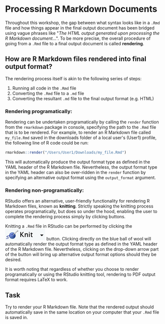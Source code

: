 # Processing R Markdown Documents

Throughout this workshop, the gap between what syntax looks like in a `.Rmd` file and how things appear in the final output document has been bridged using vague phrases like "*The HTML output generated upon processing the R Markdown document*...". To be more precise, the overall procedure of going from a `.Rmd` file to a final output document is called **rendering**.

## How are R Markdown files rendered into final output format?

The rendering process itself is akin to the following series of steps:

1. Running all code in the `.Rmd` file
2. Converting the `.Rmd` file to a `.md` file
3. Converting the resultant `.md` file to the final output format (e.g. HTML)

### Rendering programatically:

Rendering can be undertaken programatically by calling the `render` function from the `rmarkdown` package in console, specifying the path to the `.Rmd` file that is to be rendered. For example, to render an R Markdown file called `my_file.Rmd` saved in the downloads folder of a local user's (User1) profile, the following line of R code could be run:

```r
rmarkdown::render("/Users/User1/Downloads/my_file.Rmd")
```

This will automatically produce the output format type as defined in the YAML header of the R Markdown file. Nevertheless, the output format type in the YAML header can also be over-ridden in the `render` function by specifying an alternative output format using the `output_format` argument.

### Rendering non-programatically:

RStudio offers an alternative, user-friendly functionality for rendering R Markdown files, known as **knitting**. Strictly speaking the knitting process operates programatically, but does so under the hood, enabling the user to complete the rendering process simply by clicking buttons.

Knitting a `.Rmd` file in RStudio can be performed by clicking the ![knit button](./Embedded_Display_Items/knit_button.png) button. Clicking directly on the blue ball of wool will automatically render the output format type as defined in the YAML header of the R Markdown file. Nevertheless, clicking on the drop-down arrow part of the button will bring up alternative output format options should they be desired. 



It is worth noting that regardless of whether you choose to render programatically or using the RStudio knitting tool, rendering to PDF output format requires LaTeX to work.

## Task

Try to render your R Markdown file. Note that the rendered output should automatically save in the same location on your computer that your `.Rmd` file is saved in.


